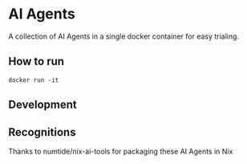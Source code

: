 # AI Agents

A collection of AI Agents in a single docker container for easy trialing.

## How to run

```
docker run -it
```

## Development

## Recognitions

Thanks to numtide/nix-ai-tools for packaging these AI Agents in Nix
